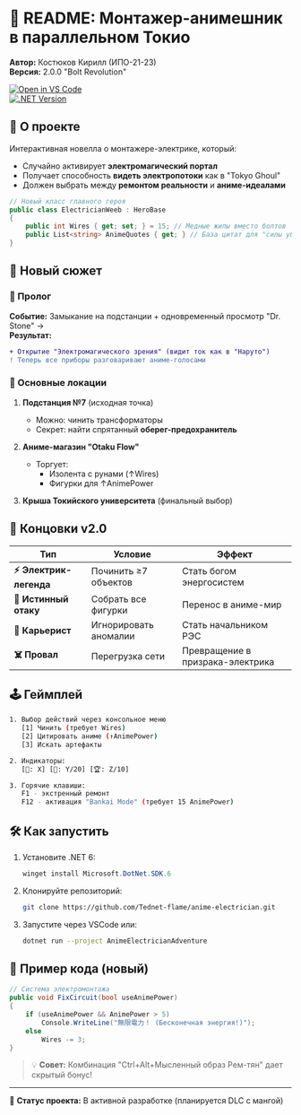 # 🔧 README: Монтажер-анимешник в параллельном Токио  

**Автор:** Костюков Кирилл (ИПО-21-23)  
**Версия:** 2.0.0 "Bolt Revolution"  

[![Open in VS Code](https://img.shields.io/badge/IDE-VSCode-blue?logo=visualstudiocode)](https://github.com/Tednet-flame/anime-electrician)  
[![.NET Version](https://img.shields.io/badge/.NET-6.0-blueviolet)](https://dotnet.microsoft.com/)  

## 🌟 О проекте  
Интерактивная новелла о монтажере-электрике, который:  
- Случайно активирует **электромагический портал**  
- Получает способность **видеть электропотоки** как в "Tokyo Ghoul"  
- Должен выбрать между **ремонтом реальности** и **аниме-идеалами**  

```csharp
// Новый класс главного героя
public class ElectricianWeeb : HeroBase  
{
    public int Wires { get; set; } = 15; // Медные жилы вместо болтов
    public List<string> AnimeQuotes { get; } // База цитат для "силы убеждения"
}
```

## 📜 Новый сюжет  

### 🔌 Пролог  
**Событие:** Замыкание на подстанции + одновременный просмотр "Dr. Stone" →  
**Результат:**  
```diff
+ Открытие "Электромагического зрения" (видит ток как в "Наруто")  
! Теперь все приборы разговаривают аниме-голосами  
```

### 🌆 Основные локации  
1. **Подстанция №7** (исходная точка)  
   - Можно: чинить трансформаторы  
   - Секрет: найти спрятанный **оберег-предохранитель**  

2. **Аниме-магазин "Otaku Flow"**  
   - Торгует:  
     - Изолента с рунами (↑Wires)  
     - Фигурки для ↑AnimePower  

3. **Крыша Токийского университета** (финальный выбор)  

## 🎌 Концовки v2.0  

| Тип | Условие | Эффект |  
|-----|---------|--------|  
| **⚡ Электрик-легенда** | Починить ≥7 объектов | Стать богом энергосистем |  
| **🎌 Истинный отаку** | Собрать все фигурки | Перенос в аниме-мир |  
| **💼 Карьерист** | Игнорировать аномалии | Стать начальником РЭС |  
| **☠️ Провал** | Перегрузка сети | Превращение в призрака-электрика |  

## 🕹️ Геймплей  

```bash
1. Выбор действий через консольное меню  
   [1] Чинить (требует Wires)  
   [2] Цитировать аниме (↑AnimePower)  
   [3] Искать артефакты  

2. Индикаторы:  
   [🔌: X] [💬: Y/20] [🏆: Z/10]  

3. Горячие клавиши:  
   F1 - экстренный ремонт  
   F12 - активация "Bankai Mode" (требует 15 AnimePower)  
```

## 🛠️ Как запустить  

1. Установите .NET 6:  
   ```powershell
   winget install Microsoft.DotNet.SDK.6
   ```
2. Клонируйте репозиторий:  
   ```bash
   git clone https://github.com/Tednet-flame/anime-electrician.git
   ```
3. Запустите через VSCode или:  
   ```bash
   dotnet run --project AnimeElectricianAdventure
   ```

## 📌 Пример кода (новый)  

```csharp
// Система электромонтажа  
public void FixCircuit(bool useAnimePower)  
{
    if (useAnimePower && AnimePower > 5)  
        Console.WriteLine("無限電力！ (Бесконечная энергия!)");  
    else  
        Wires -= 3;  
}
```

> 💡 **Совет:** Комбинация "Ctrl+Alt+Мысленный образ Рем-тян" дает скрытый бонус!


---  
🔌 **Статус проекта:** В активной разработке (планируется DLC с мангой)
